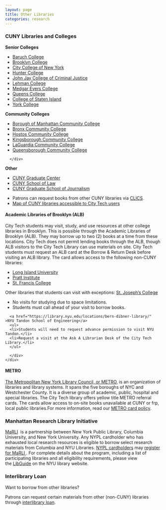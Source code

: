 ```yaml
--- 
layout: page
title: Other Libraries
categories: research 
---
```

<div class="row">
  <div class="col-sm-12 col-md-9 col-lg-9">
  <div class="card card-default">
    <div class="card-heading">
      <h3 class="card-header">
        <strong>CUNY Libraries and Colleges</strong>
      </h3>
    </div>
      <div class="card-body">
        <div class="row">
      <div class="col-md-4">
      <strong>Senior Colleges</strong>
<ul>
<li><a href="https://library.baruch.cuny.edu/" target="_blank" >Baruch College</a></li>
<li><a href="https://academic.brooklyn.cuny.edu/library/" target="_blank" >Brooklyn College</a></li>
<li><a href="https://www.ccny.cuny.edu/library/" target="_blank" >City College of New York</a></li>
<li><a href="https://library.hunter.cuny.edu/" target="_blank" >Hunter College</a></li>
<li><a href="https://www.lib.jjay.cuny.edu/" target="_blank" >John Jay College of Criminal Justice</a></li>
<li><a href="https://www.lehman.edu/library/" target="_blank" >Lehman College</a></li>
<li><a href="https://www.mec.cuny.edu/library" target="_blank" >Medgar Evers College</a></li>
<li><a href="https://www.qc.edu/Library/index.html" target="_blank" >Queens College</a></li>
<li><a href="https://www.library.csi.cuny.edu/" target="_blank" >College of Staten Island</a></li>
<li><a href="https://www.york.cuny.edu/library/" target="_blank" >York College</a></li>
</ul>
      </div>
      <div class="col-md-4">
      <strong>Community Colleges</strong><ul>
<li><a href="https://lib1.bmcc.cuny.edu/lib/" target="_blank" >Borough of Manhattan Community College</a></li>
<li><a href="https://www.bcc.cuny.edu/library/" target="_blank" >Bronx Community College</a></li>
<li><a href="https://www.hostos.cuny.edu/library/index.htm" target="_blank" >Hostos Community College</a></li>
<li><a href="https://www.kbcc.cuny.edu/kcclibrary/Homepage.html" target="_blank" >Kingsborough Community College</a></li>
<li><a href="https://www.lagcc.cuny.edu/library/" target="_blank" >LaGuardia Community College</a></li>
<li><a href="https://www.qcc.cuny.edu/library/" target="_blank" >Queensborough Community College</a></li>
</ul>

      </div>
<div class="col-md-4">
      <strong>Other</strong>
      <ul>
      <li><a href="https://library.gc.cuny.edu/" target="_blank" >CUNY Graduate Center</a></li>
      <li><a href="https://www.law.cuny.edu/library/" target="_blank" >CUNY School of Law</a></li>
      <li><a href="https://www.journalism.cuny.edu/research-center/" target="_blank" >CUNY Graduate School of Journalism</font></a></li>
</ul>
      </div> 

<div class="col-md-12">
<ul>
<li>Patrons can request books from other CUNY libraries via <a href="https://citytech-cuny.libanswers.com/how/faq/378870" >CLICS</a>.</li>
<li><a href="https://kokomoto.carto.com/builder/7f1a1151-7e8e-4044-aab4-b068d2c6695b/embed" >Map of CUNY libraries accessible to City Tech users</a></li>
</ul>
</div>
</div>
</div>
</div>


   <div class="card card-default">
    <div class="card-heading">
      <h4 class="card-header">
        <strong>Academic Libraries of Brooklyn (ALB)</strong>
      </h4>
    </div>
      <div class="card-body">
      City Tech students may visit, study, and use resources at other college libraries in Brooklyn. This is possible through the Academic Libraries of Brooklyn (ALB). They may borrow up to two (2) books at a time from these locations.
      City Tech does not permit lending books through the ALB, though ALB visitors to the City Tech Library can use materials on site.
      City Tech students must request an ALB card at the Borrow & Return Desk before visiting an ALB library. The card allows access to the following non-CUNY libraries:
      <ul>
      <li><a href="https://www.liu.edu/Brooklyn/Brooklyn-Campus-Library" >Long Island University</a></li>
      <li><a href="https://library.pratt.edu/" >Pratt Institute</a></li>
      <li><a href="https://library.sfc.edu/" >St. Francis College</a></li>
      </ul>
      Other libraries that students can visit with exceptions:
      <a href="https://www.sjcny.edu/libraries" >St. Joseph’s College</a>
      <ul>
      <li>No visits for studying due to space limitations.</li>
      <li>Students must call ahead of your visit to borrow books.</li>
      </ul>
      
      <a href="https://library.nyu.edu/locations/bern-dibner-library/" >NYU Tandon School of Engineering</a>
      <ul>
      <li>Students will need to request advance permission to visit NYU Tandon.</li>
      <li>Request a visit at the Ask A Librarian Desk of the City Tech Library.</li>
      </ul>
      
      </div>
    </div>

   <div class="card card-default">
    <div class="card-heading">
      <h4 class="card-header">
        <strong>METRO</strong>
      </h4>
    </div>
      <div class="card-body"><a href="https://www.metro.org/" target="_blank" >The Metropolitan New York Library Council, or METRO</a>, is an organization of libraries and library systems. It spans the five boroughs of NYC and Westchester County. It is a diverse group of academic, public, hospital and special libraries.
The City Tech library offers yellow title METRO referral cards. The cards allow access to on-site books unavailable at CUNY or frp, local public libraries.For more information, read our <a href="https://library.citytech.cuny.edu/policies/access/metrocard.php"> METRO card policy</a>.</div>
    </div>
  
   <div class="card card-default">
    <div class="card-heading">
      <h3 class="card-header">
        <strong>Manhattan Research Library Initiative</strong>
      </h4>
    </div>
      <div class="card-body"><a href="https://www.nypl.org/help/finding-things/MaRLI" target="_blank" >MaRLI</a>&nbsp; is a partnership between New York Public Library, Columbia University, and New York University. Any NYPL cardholder who has exhausted local research resources is eligible to borrow select research materials from Columbia and NYU Libraries. <a href="https://www.nypl.org/help/library-card" target="_blank" >NYPL cardholders</a> may <a href="https://www.nypl.org/MaRLI-application" target="_blank" >register for MaRLI&nbsp;</a>.
For complete details about the program, including a list of participating libraries and all eligibility requirements, please view the&nbsp;<a href="https://marli.libguides.com/content.php?pid=194135&amp;sid=1627106" target="_blank" >LibGuide</a>&nbsp;on the NYU library website.
</div>
   </div>
  </div>
    <div class="col-sm-12 col-md-3 col-lg-3">
      <div class="card">
        <div class="card-header"><h3 class="embolden">Interlibrary Loan</h3></div>
        <div class="card-body">
        <p>Want to borrow from other libraries?</p>
        <p>Patrons can request certain materials from other (non-CUNY) libraries through <a href="{{site.url}}services/interlibraryLoan/index.html">interlibrary loan</a>.</p>
        </div>
      </div>
    </div>
  </div>
